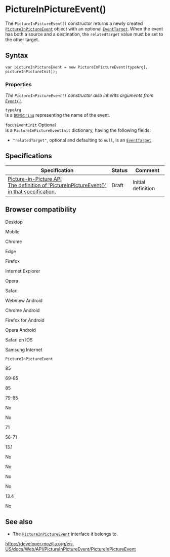 # PictureInPictureEvent()

The `PictureInPictureEvent()` constructor returns a newly created [`PictureInPictureEvent`](../pictureinpictureevent) object with an optional [`EventTarget`](../eventtarget). When the event has both a source and a destination, the `relatedTarget` value must be set to the other target.

## Syntax

    var pictureInPictureEvent = new PictureInPictureEvent(typeArg[, pictureInPictureInit]);

### Properties

_The `PictureInPictureEvent()` constructor also inherits arguments from [`Event()`](../event/event)._

`typeArg`  
Is a [`DOMString`](../domstring) representing the name of the event.

`focusEventInit` <span class="badge inline optional">Optional</span>  
Is a `PictureInPictureEventInit` dictionary, having the following fields:

- `"relatedTarget"`, optional and defaulting to `null`, is an [`EventTarget`](../eventtarget).

## Specifications

<table><thead><tr class="header"><th>Specification</th><th>Status</th><th>Comment</th></tr></thead><tbody><tr class="odd"><td><a href="https://w3c.github.io/picture-in-picture/#dom-pictureinpictureevent-pictureinpictureevent">Picture-in-Picture API<br />
<span class="small">The definition of 'PictureInPictureEvent()' in that specification.</span></a></td><td><span class="spec-draft">Draft</span></td><td>Initial definition</td></tr></tbody></table>

## Browser compatibility

Desktop

Mobile

Chrome

Edge

Firefox

Internet Explorer

Opera

Safari

WebView Android

Chrome Android

Firefox for Android

Opera Android

Safari on IOS

Samsung Internet

`PictureInPictureEvent`

85

69-85

85

79-85

No

No

71

56-71

13.1

No

No

No

No

13.4

No

## See also

- The [`PictureInPictureEvent`](../pictureinpictureevent) interface it belongs to.

<a href="https://developer.mozilla.org/en-US/docs/Web/API/PictureInPictureEvent/PictureInPictureEvent" class="_attribution-link">https://developer.mozilla.org/en-US/docs/Web/API/PictureInPictureEvent/PictureInPictureEvent</a>

